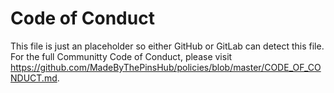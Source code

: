 # Code of Conduct

This file is just an placeholder so either GitHub or GitLab
can detect this file. For the full Communitty Code of Conduct,
please visit <https://github.com/MadeByThePinsHub/policies/blob/master/CODE_OF_CONDUCT.md>.
